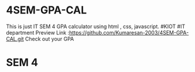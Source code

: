 # 4SEM-GPA-CAL
This is just IT SEM 4 GPA calculator using html , css, javascript.
#KIOT
#IT department 
Preview Link :https://github.com/Kumaresan-2003/4SEM-GPA-CAL.git
Check out your GPA 
# SEM 4 
